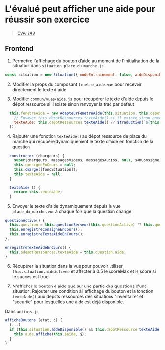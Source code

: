 <!-- 📄 Standard : https://www.notion.so/captive/Le-cadrage-technique-dbb611e45f114737a6b14745caa584e9?pvs=4 -->
# L'évalué peut afficher une aide pour réussir son exercice

> [EVA-249](https://captive-team.atlassian.net/browse/EVA-249)

## Frontend

1. Permettre l'affichage du bouton d'aide au moment de l'initialisation de la situation dans `situation_place_du_marche.js`
```javascript
const situation = new Situation({ modeEntrainement: false, aideDisponible: true })
```

2. Modifier la props du composant `fenetre_aide.vue` pour recevoir directement le texte d'aide

3. Modifier `commun/vues/aide.js` pour récupérer le texte d'aide depuis le dépot ressource si il existe sinon renvoyer la trad par défaut
```javascript
  this.fenetreAide = new AdapteurFenetreAide(this.situation, this.depotRessources, {
    // Envoyer this.depotRessources.texteAide() si il existe sinon envoyer la trad par défaut
    texteAide: this.depotRessources.texteAide() ?? $traduction(`${this.journal.situation}.texte_aide`),
  });
```

4. Rajouter une fonction `texteAide()` au dépot ressource de place du marche qui récupére dynamiquement le texte d'aide en fonction de la question
```javascript
  constructor (chargeurs) {
    super(chargeurs, messagesVideos, messagesAudios, null, sonConsigne);
    this.consigneEnCours = null;
    this.charge([fondSituation]);
    this.texteAide = null;
  }

  texteAide () {
    return this.texteAide;
  }
```

5. Envoyer le texte d'aide dynamiquement depuis la vue `place_du_marche.vue` à chaque fois que la question change
```javascript
questionActive() {
  this.question = this.questionServeur(this.questionActive) ?? this.questionActive;
  this.enregistreConsigneEnCours();
  this.enregistreTexteAideEnCours();
},

enregistreTexteAideEnCours() {
  this.$depotRessources.texteAide = this.question.aide;
}
```

6. Récupérer la situation dans la vue pour pouvoir utiliser `this.situation.aideActivee` et affecter à 0.5 le scoreMax et le score si le succes est true

7. N'afficher le bouton d'aide que sur une partie des questions d'une situation. Rajouter une condition à l'affichage du bouton et la fonction `texteAide()` aux depots ressources des situations "inventaire" et "securite" pour lesquelles une aide est déjà disponible.

Dans `actions.js`
```javascript
afficheBoutons (etat, $) {
  (...)
  if (this.situation.aideDisponible() && this.depotRessource.texteAide()) {
    this.aide.affiche(this.$aide, $);
  }
}
```
